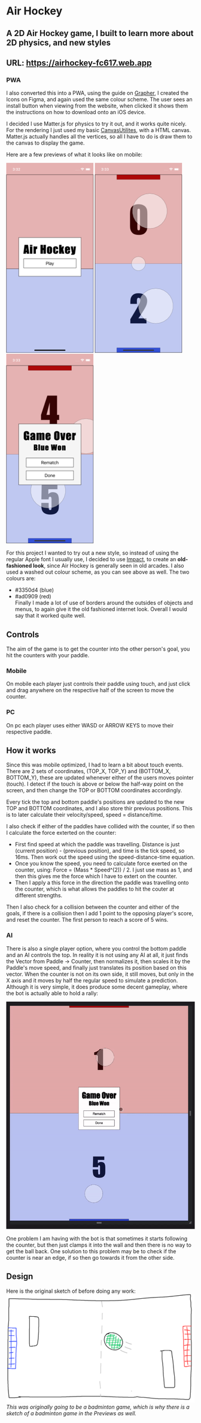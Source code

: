 # Air Hockey
## A 2D Air Hockey game, I built to learn more about 2D physics, and new styles

## URL: https://airhockey-fc617.web.app
### PWA
I also converted this into a PWA, using the guide on [Grapher](https://github.com/AryaaSk/Native/tree/master/Grapher), I created the Icons on Figma, and again used the same colour scheme. The user sees an install button when viewing from the website, when clicked it shows them the instructions on how to download onto an iOS device.

I decided I use Matter.js for physics to try it out, and it works quite nicely. For the rendering I just used my basic [CanvasUtilites](Src/canvasUtilities.ts), with a HTML canvas. Matter.js actually handles all the vertices, so all I have to do is draw them to the canvas to display the game.

Here are a few previews of what it looks like on mobile:

<p float="left"> 
  <img src="Previews/TitleScreen.png?raw=true" width="233" />
  <img src="Previews/MidGame.png?raw=true" width="233" /> 
  <img src="Previews/FinishedGame.png?raw=true" width="233" /> 
</p>

For this project I wanted to try out a new style, so instead of using the regular Apple font I usually use, I decided to use [Impact](Assets/impact.ttf), to create an **old-fashioned look**, since Air Hockey is generally seen in old arcades. I also used a washed out colour scheme, as you can see above as well. The two colours are:
- #3350d4 (blue)
- #ad0909 (red)\
Finally I made a lot of use of borders around the outsides of objects and menus, to again give it the old fashioned internet look. Overall I would say that it worked quite well.

## Controls
The aim of the game is to get the counter into the other person's goal, you hit the counters with your paddle.

### Mobile
On mobile each player just controls their paddle using touch, and just click and drag anywhere on the respective half of the screen to move the counter.
### PC
On pc each player uses either WASD or ARROW KEYS to move their respective paddle.

## How it works
Since this was mobile optimized, I had to learn a bit about touch events. There are 2 sets of coordinates, (TOP_X, TOP_Y) and (BOTTOM_X, BOTTOM_Y), these are updated whenever either of the users moves pointer (touch). I detect if the touch is above or below the half-way point on the screen, and then change the TOP or BOTTOM coordinates accordingly.

Every tick the top and bottom paddle's positions are updated to the new TOP and BOTTOM coordinates, and I also store thir previous positions. This is to later calculate their velocity/speed, speed = distance/time.

I also check if either of the paddles have collided with the counter, if so then I calculate the force exterted on the counter:
- First find speed at which the paddle was travelling. Distance is just (current position) - (previous position), and time is the tick speed, so 16ms. Then work out the speed using the speed-distance-time equation.
- Once you know the speed, you need to calculate force exerted on the counter, using: Force = (Mass * Speed^(2)) / 2. I just use mass as 1, and then this gives me the force which I have to extert on the counter.
- Then I apply a this force in the direction the paddle was travelling onto the counter, which is what allows the paddles to hit the couter at different strengths.

Then I also check for a collision between the counter and either of the goals, if there is a collision then I add 1 point to the opposing player's score, and reset the counter. The first person to reach a score of 5 wins.

### AI
There is also a single player option, where you control the bottom paddle and an AI controls the top. In reality it is not using any AI at all, it just finds the Vector from Paddle -> Counter, then normalizes it, then scales it by the Paddle's move speed, and finally just translates its position based on this vector. When the counter is not on its own side, it still moves, but only in the X axis and it moves by half the regular speed to simulate a prediction. Although it is very simple, it does produce some decent gameplay, where the bot is actually able to hold a rally:

![AI Gif](Previews/AIDemo.gif?raw=true)

One problem I am having with the bot is that sometimes it starts following the counter, but then just clamps it into the wall and then there is no way to get the ball back. One solution to this problem may be to check if the counter is near an edge, if so then go towards it from the other side.

## Design
Here is the original sketch of before doing any work:\
![Sketch](Previews/Sketch.png?raw=true)\
*This was originally going to be a badminton game, which is why there is a sketch of a badminton game in the Previews as well.*